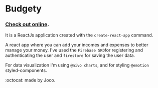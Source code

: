 # Budgety

### [Check out online](https://wonderful-leavitt-c2650c.netlify.com).

It is a ReactJs application created with the `create-react-app` command.

A react app where you can add your incomes and expenses to better manage your money. 
I've used the `Firebase SKD`for registering and authenticating the user and `firestore` for saving the user data.

For data visualization I'm using `@nivo charts`, and for styling `@emotion` styled-components.

:octocat: made by Joco.
